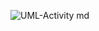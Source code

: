 ![UML-Activity md](https://github.com/oleksandrblazhko/ai-212-socheslo/assets/101970415/b9afea50-0cdf-4f84-969d-6f2a445f3ec3)
